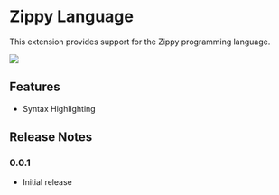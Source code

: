 # Zippy Language

This extension provides support for the Zippy programming language.

<img src="https://img.liquidbounce.net/uxc/2019-09-05_01-28-40_Code.png">

## Features

- Syntax Highlighting

## Release Notes

### 0.0.1

- Initial release
